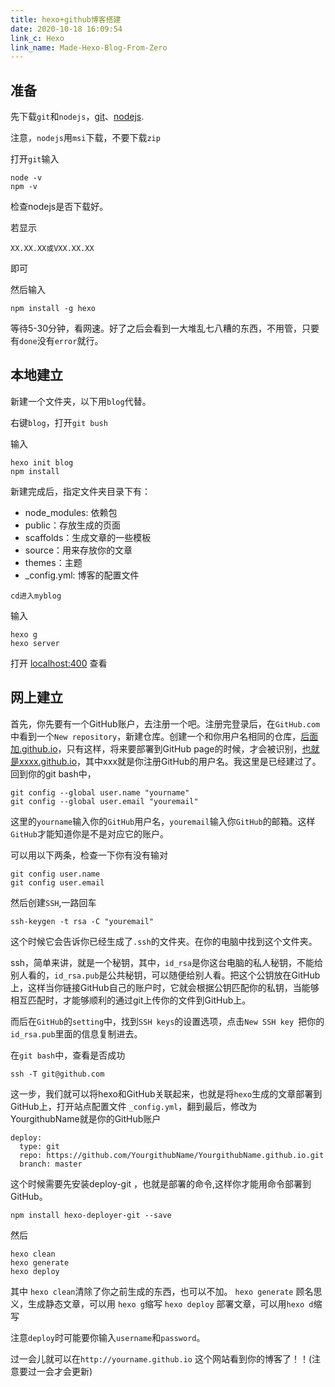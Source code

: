 ```yaml
---
title: hexo+github博客搭建
date: 2020-10-18 16:09:54
link_c: Hexo
link_name: Made-Hexo-Blog-From-Zero
---
```




## 准备

​先下载`git`和`nodejs`，[git](https://git-scm.com/downloads)、[nodejs](https://nodejs.org/en/download/).

注意，`nodejs`用`msi`下载，不要下载`zip`

<!--more-->

​打开`git`输入

```
node -v
npm -v
```

​检查nodejs是否下载好。

​若显示
```
XX.XX.XX或VXX.XX.XX
```

​即可

​然后输入

```
npm install -g hexo
```

​等待5-30分钟，看网速。好了之后会看到一大堆乱七八糟的东西，不用管，只要有`done`没有`error`就行。

## 本地建立

​新建一个文件夹，以下用`blog`代替。

​右键`blog`，打开`git bush`

​输入

```
hexo init blog
npm install
```

​新建完成后，指定文件夹目录下有：

- node_modules: 依赖包
- public：存放生成的页面
- scaffolds：生成文章的一些模板
- source：用来存放你的文章
- themes：主题
- _config.yml: 博客的配置文件

`cd进入myblog`

​输入

```
hexo g
hexo server
```

​打开 [localhost:400](localhost:4000) 查看

## 网上建立
​首先，你先要有一个GitHub账户，去注册一个吧。注册完登录后，在`GitHub.com`中看到一个`New repository`，新建仓库。
​创建一个和你用户名相同的仓库，[后面加.github.io](http://xn--yfr16an19l.github.io/)，只有这样，将来要部署到GitHub page的时候，才会被识别，[也就是xxxx.github.io](http://xn--xxxx-4m5f354ev5p.github.io/)，其中xxx就是你注册GitHub的用户名。我这里是已经建过了。
​回到你的git bash中，

```
git config --global user.name "yourname"
git config --global user.email "youremail"
```

​这里的`yourname`输入你的`GitHub`用户名，`youremail`输入你`GitHub`的邮箱。这样`GitHub`才能知道你是不是对应它的账户。

​可以用以下两条，检查一下你有没有输对

```
git config user.name
git config user.email
```

​然后创建`SSH`,一路回车

```
ssh-keygen -t rsa -C "youremail"
```

​这个时候它会告诉你已经生成了`.ssh`的文件夹。在你的电脑中找到这个文件夹。

​ssh，简单来讲，就是一个秘钥，其中，`id_rsa`是你这台电脑的私人秘钥，不能给别人看的，`id_rsa.pub`是公共秘钥，可以随便给别人看。把这个公钥放在GitHub上，这样当你链接GitHub自己的账户时，它就会根据公钥匹配你的私钥，当能够相互匹配时，才能够顺利的通过git上传你的文件到GitHub上。

​而后在`GitHub`的`setting`中，找到`SSH keys`的设置选项，点击`New SSH key `把你的`id_rsa.pub`里面的信息复制进去。

​在`git bash`中，查看是否成功

```
ssh -T git@github.com
```

​这一步，我们就可以将hexo和GitHub关联起来，也就是将`hexo`生成的文章部署到GitHub上，打开站点配置文件 `_config.yml`，翻到最后，修改为
YourgithubName就是你的GitHub账户

```
deploy:
  type: git
  repo: https://github.com/YourgithubName/YourgithubName.github.io.git
  branch: master
```

​这个时候需要先安装deploy-git ，也就是部署的命令,这样你才能用命令部署到GitHub。

```
npm install hexo-deployer-git --save
```

​然后

```
hexo clean
hexo generate
hexo deploy
```

​其中 `hexo clean`清除了你之前生成的东西，也可以不加。
`hexo generate` 顾名思义，生成静态文章，可以用 `hexo g`缩写
​`hexo deploy` 部署文章，可以用`hexo d`缩写

​注意`deploy`时可能要你输入`username`和`password`。

​过一会儿就可以在`http://yourname.github.io` 这个网站看到你的博客了！！(注意要过一会才会更新)